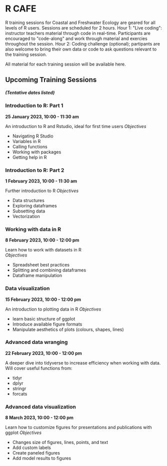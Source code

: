 # R CAFE

R training sessions for Coastal and Freshwater Ecology are geared for all levels of R users. Sessions are scheduled for 2 hours.
Hour 1: "Live coding": instructor teachers material through code in real-time. Participants are encouraged to "code-along" and work through material and exercies throughout the session.
Hour 2: Coding challenge (optional); partipants are also welcome to bring their own data or code to ask questions relevant to the training session.

All material for each training session will be available here. 

## Upcoming Training Sessions  
##### **(Tentative dates listed)** 

### Introduction to R: Part 1 
**25 January 2023, 10:00 - 11:30 am** 

An introduction to R and Rstudio, ideal for first time users 
*Objectives* 
- Navigating R Studio 
- Variables in R 
- Calling functions 
- Working with packages 
- Getting help in R 

### Introduction to R: Part 2 
**1 February 2023, 10:00 - 11:30 am** 

Further introduction to R 
*Objectives* 
- Data structures 
- Exploring dataframes 
- Subsetting data 
- Vectorization 

### Working with data in R 
**8 February 2023, 10:00 - 12:00 pm** 
 
Learn how to work with datasets in R  
*Objectives* 
- Spreadsheet best practices 
- Splitting and combining dataframes 
- Dataframe manipulation 

### Data visualization 
**15 February 2023, 10:00 - 12:00 pm** 

An introduction to plotting data in R 
*Objectives* 
- learn basic structure of ggplot 
- Introduce available figure formats 
- Manipulate aesthetics of plots (colours, shapes, lines) 

### Advanced data wranging 
**22 February 2023, 10:00 - 12:00 pm** 

A deeper dive into tidyverse to increase efficiency when working with data. 
Will cover useful functions from: 
- tidyr 
- dplyr 
- stringr 
- forcats 

### Advanced data visualization  
**8 March 2023, 10:00 - 12:00 pm** 

Learn how to customize figures for presentations and publications with ggplot 
*Objectives* 
- Changes size of figures, lines, points, and text 
- Add custom labels 
- Create paneled figures 
- Add model results to figures 


